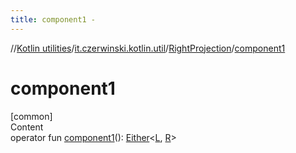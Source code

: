 ```yaml
---
title: component1 -
---
```

//[Kotlin utilities](../../index.html)/[it.czerwinski.kotlin.util](../index.html)/[RightProjection](index.html)/[component1](component1.html)



# component1  
[common]  
Content  
operator fun [component1](component1.html)(): [Either](../-either/index.html)<[L](index.html), [R](index.html)>  



